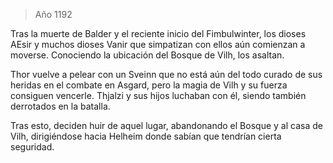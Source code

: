 > Año 1192

Tras la muerte de Balder y el reciente inicio del Fimbulwinter, los dioses AEsir y muchos dioses Vanir que simpatizan con ellos aún comienzan a moverse. Conociendo la ubicación del Bosque de Vilh, los asaltan.

Thor vuelve a pelear con un Sveinn que no está aún del todo curado de sus heridas en el combate en Asgard, pero la magia de Vilh y su fuerza consiguen vencerle. Thjalzi y sus hijos luchaban con él, siendo también derrotados en la batalla.

Tras esto, deciden huir de aquel lugar, abandonando el Bosque y al casa de Vilh, dirigiéndose hacia Helheim donde sabían que tendrían cierta seguridad.